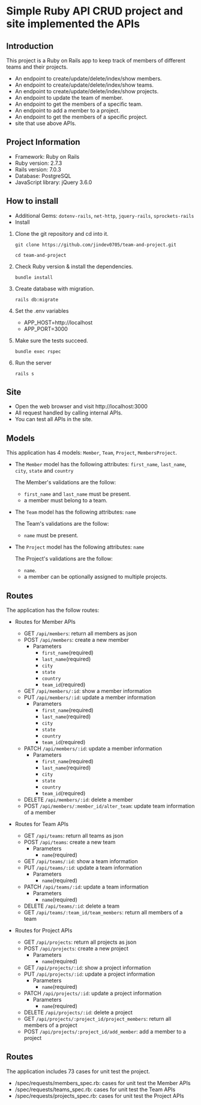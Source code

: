 # Simple Ruby API CRUD project and site implemented the APIs

## Introduction

This project is a Ruby on Rails app to keep track of members of different teams and their projects.

* An endpoint to create/update/delete/index/show members.
* An endpoint to create/update/delete/index/show teams.
* An endpoint to create/update/delete/index/show projects.
* An endpoint to update the team of member.
* An endpoint to get the members of a specific team.
* An endpoint to add a member to a project.
* An endpoint to get the members of a specific project.
* site that use above APIs.


## Project Information

* Framework: Ruby on Rails
* Ruby version: 2.7.3
* Rails version: 7.0.3
* Database: PostgreSQL
* JavaScript library: jQuery 3.6.0

## How to install
* Additional Gems: `dotenv-rails`, `net-http`, `jquery-rails`, `sprockets-rails`
* Install
1. Clone the git repository and cd into it.

	`git clone https://github.com/jindev0705/team-and-project.git`

	`cd team-and-project`


2. Check Ruby version & install the dependencies.

	`bundle install`


4. Create database with migration.

    `rails db:migrate`


4. Set the .env variables

   * APP_HOST=http://localhost
   * APP_PORT=3000


5. Make sure the tests succeed.

	`bundle exec rspec`


6. Run the server

    `rails s`

## Site
* Open the web browser and visit http://localhost:3000
* All request handled by calling internal APIs.
* You can test all APIs in the site.

## Models

This application has 4 models: `Member`, `Team`, `Project`, `MembersProject`.

- The `Member` model has the following attributes: `first_name`, `last_name`, `city`, `state` and `country`

  The Member's validations are the follow:

  * `first_name` and `last_name` must be present.
  * a member must belong to a team.

- The `Team` model has the following attributes: `name`

  The Team's validations are the follow:

  * `name` must be present.

- The `Project` model has the following attributes: `name`

  The Project's validations are the follow:

  * `name`.
  * a member can be optionally assigned to multiple projects.

## Routes
The application has the follow routes:

- Routes for Member APIs
  * GET 	`/api/members`: return all members as json
  * POST 	`/api/members`: create a new member
    * Parameters
      * `first_name`(required)
      * `last_name`(required)
      * `city`
      * `state`
      * `country`
      * `team_id`(required)
  * GET 	`/api/members/:id`: show a member information
  * PUT 	`/api/members/:id`: update a member information
    * Parameters
      * `first_name`(required)
      * `last_name`(required)
      * `city`
      * `state`
      * `country`
      * `team_id`(required)
  * PATCH 	`/api/members/:id`: update a member information
    * Parameters
      * `first_name`(required)
      * `last_name`(required)
      * `city`
      * `state`
      * `country`
      * `team_id`(required)
  * DELETE 	`/api/members/:id`: delete a member
  * POST 	`/api/members/:member_id/alter_team`: update team information of a member 


- Routes for Team APIs
  * GET 	`/api/teams`: return all teams as json
  * POST 	`/api/teams`: create a new team
    * Parameters
      * `name`(required)
  * GET 	`/api/teams/:id`: show a team information
  * PUT 	`/api/teams/:id`: update a team information
    * Parameters
      * `name`(required)
  * PATCH 	`/api/teams/:id`: update a team information
    * Parameters
      * `name`(required)
  * DELETE 	`/api/teams/:id`: delete a team
  * GET 	`/api/teams/:team_id/team_members`: return all members of a team


- Routes for Project APIs
  * GET 	`/api/projects`: return all projects as json
  * POST 	`/api/projects`: create a new project
    * Parameters
      * `name`(required)
  * GET 	`/api/projects/:id`: show a project information
  * PUT 	`/api/projects/:id`: update a project information
    * Parameters
      * `name`(required)
  * PATCH 	`/api/projects/:id`: update a project information
    * Parameters
      * `name`(required)
  * DELETE 	`/api/projects/:id`: delete a project
  * GET 	`/api/projects/:project_id/project_members`: return all members of a project
  * POST 	`/api/projects/:project_id/add_member`: add a member to a project


## Routes
The application includes 73 cases for unit test the project.

* /spec/requests/members_spec.rb: cases for unit test the Member APIs
* /spec/requests/teams_spec.rb: cases for unit test the Team APIs
* /spec/requests/projects_spec.rb: cases for unit test the Project APIs

